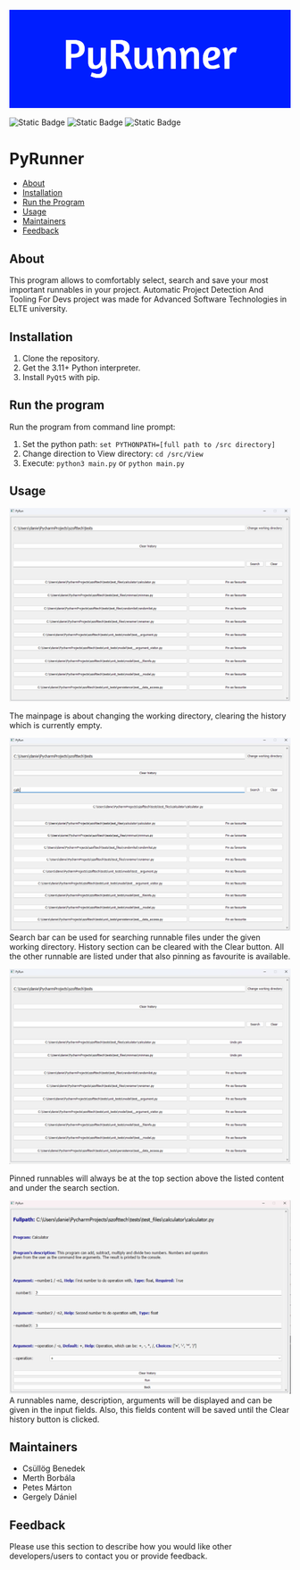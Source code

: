 ![](/img/PyRunner.png)



<img alt="Static Badge" src="https://img.shields.io/badge/Downloads%20-%201MB%20-%20lightblue">
<img alt="Static Badge" src="https://img.shields.io/badge/Python-%20v3.11%2B%20-%20blue">
<img alt="Static Badge" src="https://img.shields.io/badge/Packages-%20PyQt5%2B%20-%20red">

# PyRunner

* [About](#about)
* [Installation](#installation)
* [Run the Program](#run-the-program)
* [Usage](#usage)
* [Maintainers](#maintainers)
* [Feedback](#feedback)

## About

This program allows to comfortably select, search and save your most important runnables in your project.
Automatic Project Detection And Tooling For Devs project was made for Advanced Software Technologies in ELTE university.

## Installation

1. Clone the repository.
2. Get the 3.11+ Python interpreter.
3. Install `PyQt5` with pip.

## Run the program

Run the program from command line prompt:
1. Set the python path: `set PYTHONPATH=[full path to /src directory]`
2. Change direction to View directory: `cd /src/View`
3. Execute: `python3 main.py` or `python main.py`

## Usage


![](/img/main_page.png)

The mainpage is about changing the working directory, clearing the history which is currently empty. 

![](/img/search.png)
Search bar can be used for searching runnable files under the given working directory. History section can be cleared
with the Clear button. All the other runnable are listed under that also pinning as favourite is available.

![](/img/pinned.png)

Pinned runnables will always be at the top section above the listed content and under the search section.

![](/img/running.png)
A runnables name, description, arguments will be displayed and can be given in the input fields. Also, this fields content
will be saved until the Clear history button is clicked.

## Maintainers
  - Csüllög Benedek
  - Merth Borbála
  - Petes Márton
  - Gergely Dániel


## Feedback

Please use this section to describe how you would like other developers/users to contact you or provide feedback.